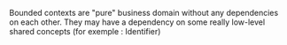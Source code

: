 Bounded contexts are "pure" business domain without any dependencies on each other. 
They may have a dependency on some really low-level shared concepts (for exemple : Identifier)
